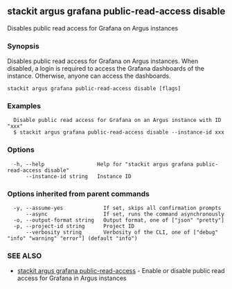 ## stackit argus grafana public-read-access disable

Disables public read access for Grafana on Argus instances

### Synopsis

Disables public read access for Grafana on Argus instances.
When disabled, a login is required to access the Grafana dashboards of the instance. Otherwise, anyone can access the dashboards.

```
stackit argus grafana public-read-access disable [flags]
```

### Examples

```
  Disable public read access for Grafana on an Argus instance with ID "xxx"
  $ stackit argus grafana public-read-access disable --instance-id xxx
```

### Options

```
  -h, --help                 Help for "stackit argus grafana public-read-access disable"
      --instance-id string   Instance ID
```

### Options inherited from parent commands

```
  -y, --assume-yes             If set, skips all confirmation prompts
      --async                  If set, runs the command asynchronously
  -o, --output-format string   Output format, one of ["json" "pretty"]
  -p, --project-id string      Project ID
      --verbosity string       Verbosity of the CLI, one of ["debug" "info" "warning" "error"] (default "info")
```

### SEE ALSO

* [stackit argus grafana public-read-access](./stackit_argus_grafana_public-read-access.md)	 - Enable or disable public read access for Grafana in Argus instances

